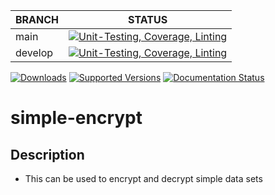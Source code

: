| BRANCH  | STATUS                                                                                                                                                                                                                              |
|---------|-------------------------------------------------------------------------------------------------------------------------------------------------------------------------------------------------------------------------------------|
| main    | [![Unit-Testing, Coverage, Linting](https://github.com/btr1975/simple-encrypt/actions/workflows/test-coverage-lint.yml/badge.svg?branch=main)](https://github.com/btr1975/simple-encrypt/actions/workflows/test-coverage-lint.yml)   |
| develop | [![Unit-Testing, Coverage, Linting](https://github.com/btr1975/simple-encrypt/actions/workflows/test-coverage-lint.yml/badge.svg?branch=develop)](https://github.com/btr1975/simple-encrypt/actions/workflows/test-coverage-lint.yml) |

[![Downloads](https://pepy.tech/badge/simple-encrypt)](https://pepy.tech/project/simple-encrypt)
[![Supported Versions](https://img.shields.io/pypi/pyversions/simple-encrypt.svg)](https://pypi.org/project/simple-encrypt)
[![Documentation Status](https://readthedocs.org/projects/simple-encrypt/badge/?version=latest)](https://simple-encrypt.readthedocs.io/en/latest/?badge=latest)

# simple-encrypt

## Description
* This can be used to encrypt and decrypt simple data sets
